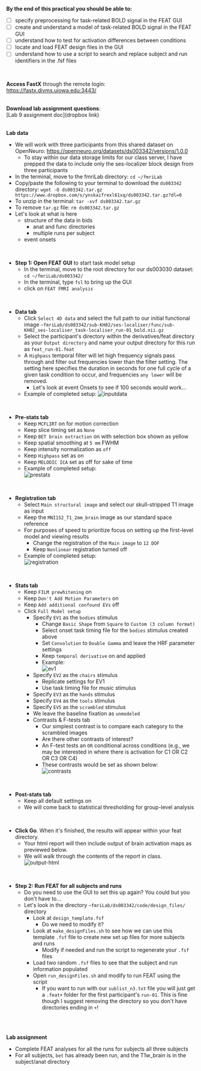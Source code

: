 **By the end of this practical you should be able to:** <br/>
* [ ] specify preprocessing for task-related BOLD signal in the FEAT GUI <br/>
* [ ] create and understand a model of task-related BOLD signal in the FEAT GUI <br/>
* [ ] understand how to test for activation differences between conditions <br/>
* [ ] locate and load FEAT design files in the GUI <br/>
* [ ] understand how to use a script to search and replace subject and run identifiers in the .fsf files <br/>
<br/>

**Access FastX** through the remote login: <br>
https://fastx.divms.uiowa.edu:3443/  <br/>
<br/>

**Download lab assignment questions**: <br>
[Lab 9 assignment doc](dropbox link) <br>
<br/>


**Lab data** <br>
* We will work with three participants from this shared dataset on OpenNeuro: https://openneuro.org/datasets/ds003342/versions/1.0.0
    * To stay within our data storage limits for our class server, I have prepped the data to include only the ses-localizer block design from three participants
* In the terminal, move to the fmriLab directory: `cd ~/fmriLab`
* Copy/paste the following to your terminal to download the `ds003342` directory: `wget -O ds003342.tar.gz https://www.dropbox.com/s/ynskaifrexl61xq/ds003342.tar.gz?dl=0`
* To unzip in the terminal: `tar -xvf ds003342.tar.gz`
* To remove `tar.gz` file: `rm ds003342.tar.gz`
* Let's look at what is here
    * structure of the data in bids
        * anat and func directories
        * multiple runs per subject
    * event onsets
</br>


* **Step 1: Open FEAT GUI** to start task model setup
    * In the terminal, move to the root directory for our ds003030 dataset: `cd ~/fmriLab/ds003342/` 
    * In the terminal, type `fsl` to bring up the GUI
    * click on `FEAT FMRI analysis`

</br>


* **Data tab**
    * Click `Select 4D data` and select the full path to our initial functional image `~fmriLab/ds003342/sub-KH02/ses-localiser/func/sub-KH02_ses-localiser_task-localiser_run-01_bold.nii.gz`
    * Select the participant's directory within the derivatives/feat directory as your `Output directory` and name your output directory for this run as `feat_run-01.feat`
    * A `Highpass` temporal filter will let high frequency signals pass through and filter out frequencies lower than the filter setting. The setting here specifies the duration in seconds for one full cycle of a given task condition to occur, and frequencies `any lower` will be removed.
        * Let's look at event Onsets to see if 100 seconds would work...
    * Example of completed setup: 
    ![inputdata](images/practical_feat_singlesubject_input-data.png)

</br>

* **Pre-stats tab**
    * Keep `MCFLIRT` on for motion correction
    * Keep slice timing set as `None`
    * Keep `BET brain extraction` on with selection box shown as yellow
    * Keep spatial smoothing at `5 mm` FWHM
    * Keep intensity normalization as `off`
    * Keep `Highpass` set as on
    * Keep `MELODIC ICA` set as off for sake of time 
    * Example of completed setup: <br>
    ![prestats](images/practical_feat_singlesubject_prestats.png)
</br>

* **Registration tab**
    * Select `Main structural image` and select our skull-stripped T1 image as input
    * Keep the `MNI152_T1_2mm_brain` image as our standard space reference
    * For purposes of speed to prioritize focus on setting up the first-level model and viewing results
        * Change the registration of the `Main image` to `12 DOF`
        * Keep `Nonlinear` registration turned off
    * Example of completed setup: <br>
    ![registration](images/practical_feat_singlesubject_registration.png)
</br>

* **Stats tab**
    * Keep `FILM prewhitening` on
    * Keep `Don't Add Motion Parameters` on
    * Keep `Add additional confound EVs` off
    * Click `Full Model setup`
        * Specify `EV1` as the `bodies` stimulus
            * Change `Basic Shape` from `Square` to `Custom (3 column format)`
            * Select onset task timing file for the `bodies` stimulus created above
            * Set `Convolution` to `Double Gamma` and leave the HRF parameter settings
            * Keep `temporal derivative` on and applied
            * Example: <br>
            ![ev1](images/practical_feat_singlesubject_EV1.png)
        * Specify `EV2` as the `chairs` stimulus
            * Replicate settings for EV1
            * Use task timing file for music stimulus
        * Specify `EV3` as the `hands` stimulus
        * Specify `EV4` as the `tools` stimulus
        * Specify `EV5` as the `scrambled` stimulus
        * We leave the baseline fixation as `unmodeled` 
        * Contrasts & F-tests tab
            * Our simplest contrast is to compare each category to the scrambled images
            * Are there other contrasts of interest?
            * An F-test tests an `OR` conditional across conditions (e.g., we may be interested in where there is activation for C1 OR C2 OR C3 OR C4)
            * These contrasts would be set as shown below: <br>
            ![contrasts](images/practical_feat_singlesubject_contrasts.png)
           
        
</br>

* **Post-stats tab**
    * Keep all default settings on
    * We will come back to statistical thresholding for group-level analysis 

</br>

* **Click Go**. When it's finished, the results will appear within your feat directory. 
    * Your html report will then include output of brain activation maps as previewed below. 
    * We will walk through the contents of the report in class. <br>
    ![output-html](images/practical_feat_singlesubject_output-html.png)

</br>



* **Step 2: Run FEAT for all subjects and runs**
    * Do you need to use the GUI to set this up again?  You could but you don't have to...
    * Let's look in the directory `~fmriLab/ds003342/code/design_files/` directory 
        * Look at `design_template.fsf`
            * Do we need to modify it?
        * Look at `make_designFiles.sh` to see how we can use this template `.fsf` file to create new set up files for more subjects and runs
            * Modify if needed and run the script to regenerate your `.fsf` files
        * Load two random `.fsf` files to see that the subject and run information populated
        * Open `run_designFiles.sh` and modify to run FEAT using the script
            * If you want to run with our `sublist_n3.txt` file you will just get a `.feat+` folder for the first participant's `run-01`. This is fine though I suggest removing the directory so you don't have directories ending in `+`!

</br>
</br>

**Lab assignment**
* Complete FEAT analyses for all the runs for subjects all three subjects 
* For all subjects, `bet` has already been run, and the T1w_brain is in the subject/anat directory

</br>
